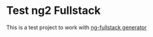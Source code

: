 # Test ng2 Fullstack
This is a test project to work with [ng-fullstack generator](https://github.com/ericmdantas/generator-ng-fullstack)
